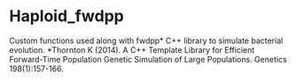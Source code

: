 # Haploid_fwdpp
Custom functions used along with fwdpp* C++ library to simulate bacterial evolution.
*Thornton K (2014). A C++ Template Library for Efficient Forward-Time Population Genetic Simulation of Large Populations. Genetics 198(1):157-166.
